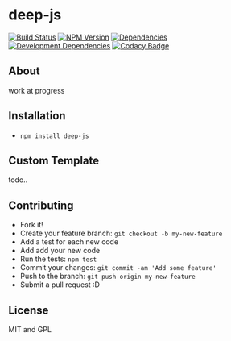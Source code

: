 # deep-js
[![Build Status](http://img.shields.io/travis/s-a/deep-js.svg?style=flat-square)](https://travis-ci.org/s-a/deep-js)
[![NPM Version](http://img.shields.io/npm/v/deep-js.svg?style=flat-square)](https://www.npmjs.org/package/deep-js)
[![Dependencies](https://img.shields.io/david/s-a/deep-js.svg)](#)
[![Development Dependencies](https://img.shields.io/david/dev/s-a/deep-js.svg)](#)
[![Codacy Badge](https://www.codacy.com/project/badge/1ffcf7a0ed0341d8b21bb6c17655c013)](https://www.codacy.com/app/stephanahlf/deep-js)

## About
work at progress

## Installation

 - ```npm install deep-js```

## Custom Template
todo..


## Contributing

 - Fork it!
 - Create your feature branch: `git checkout -b my-new-feature`
 - Add a test for each new code
 - Add add your new code
 - Run the tests: `npm test`
 - Commit your changes: `git commit -am 'Add some feature'`
 - Push to the branch: `git push origin my-new-feature`
 - Submit a pull request :D


## License
MIT and GPL